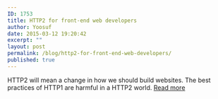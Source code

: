 ```yaml
---
ID: 1753
title: HTTP2 for front-end web developers
author: Yoosuf
date: 2015-03-12 19:20:42
excerpt: ""
layout: post
permalink: /blog/http2-for-front-end-web-developers/
published: true
---
```

HTTP2 will mean a change in how we should build websites. The best practices of HTTP1 are harmful in a HTTP2 world. [Read more](https://mattwilcox.net/web-development/http2-for-front-end-web-developers)